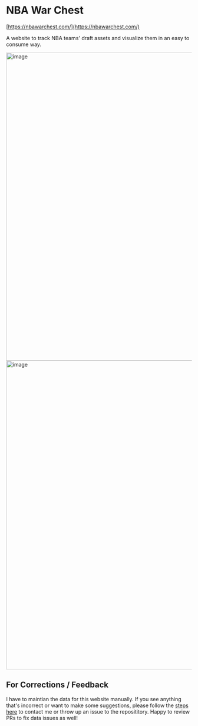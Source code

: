 # NBA War Chest

[https://nbawarchest.com/](https://nbawarchest.com/)

A website to track NBA teams' draft assets and visualize them in an easy to consume way.

<img width="835" alt="image" src="https://github.com/user-attachments/assets/e7397d4f-aea1-4b71-9195-52b9ef653315">
<img width="837" alt="image" src="https://github.com/user-attachments/assets/ac442871-af19-4537-9ef3-0c2baff74c96">


## For Corrections / Feedback

I have to maintian the data for this website manually. If you see anything that's incorrect or want to make some suggestions, please follow the [steps here](https://nbawarchest.com/about) to contact me or throw up an issue to the reposititory. Happy to review PRs to fix data issues as well!
